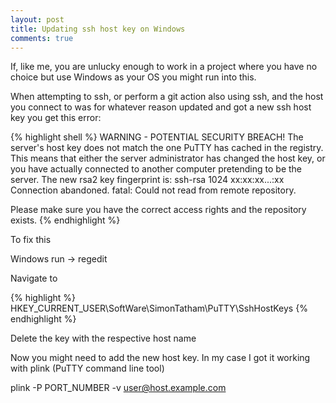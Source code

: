 ```yaml
---
layout: post
title: Updating ssh host key on Windows
comments: true
---
```



If, like me, you are unlucky enough to work in a project where you have no choice but use Windows as your OS you might run into this.

When attempting to ssh, or perform a git action also using ssh, and the host you connect to was for whatever reason updated and got a new ssh host key you get this error:

{% highlight shell %}
WARNING - POTENTIAL SECURITY BREACH!
The server's host key does not match the one PuTTY has
cached in the registry. This means that either the
server administrator has changed the host key, or you
have actually connected to another computer pretending
to be the server.
The new rsa2 key fingerprint is:
ssh-rsa 1024 xx:xx:xx...:xx
Connection abandoned.
fatal: Could not read from remote repository.

Please make sure you have the correct access rights
and the repository exists. 
{% endhighlight %}


To fix this

Windows run -> regedit

Navigate to

{% highlight %}
HKEY_CURRENT_USER\SoftWare\SimonTatham\PuTTY\SshHostKeys
{% endhighlight %}

Delete the key with the respective host name

Now you might need to add the new host key. In my case I got it working with plink (PuTTY command line tool)

plink -P PORT_NUMBER -v user@host.example.com
